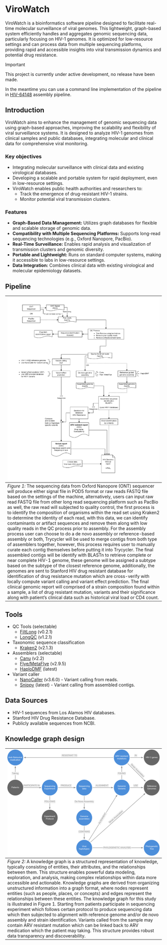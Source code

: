 # ViroWatch

ViroWatch is a bioinformatics software pipeline designed to facilitate real-time molecular surveillance of viral genomes. This lightweight, graph-based system efficiently handles and aggregates genomic sequencing data, particularly focusing on HIV-1 genomes. It is optimized for low-resource settings and can process data from multiple sequencing platforms, providing rapid and accessible insights into viral transmission dynamics and potential drug resistance.

> [!IMPORTANT]  
> This project is currently under active development, no release have been made.
>
> In the meantime you can use a command line implementation of the pipeline in [HIV-64148](https://github.com/STTLab/HIV-64148) assembly pipeline.


## Introduction

ViroWatch aims to enhance the management of genomic sequencing data using graph-based approaches, improving the scalability and flexibility of viral surveillance systems. It is designed to analyze HIV-1 genomes from clinical samples and public databases, integrating molecular and clinical data for comprehensive viral monitoring.

### Key objectives

- Integrating molecular surveillance with clinical data and existing virological databases.
- Developing a scalable and portable system for rapid deployment, even in low-resource settings.
- ViroWatch enables public health authorities and researchers to:
  - Track the emergence of drug-resistant HIV-1 strains.
  - Monitor potential viral transmission clusters.

### Features

- **Graph-Based Data Management:** Utilizes graph databases for flexible and scalable storage of genomic data.
- **Compatibility with Multiple Sequencing Platforms:** Supports long-read sequencing technologies (e.g., Oxford Nanopore, PacBio).
- **Real-Time Surveillance:** Enables rapid analysis and visualization of transmission clusters and genomic diversity.
- **Portable and Lightweight:** Runs on standard computer systems, making it accessible to labs in low-resource settings.
- **Data Integration:** Combines clinical data with existing virological and molecular epidemiology datasets.

## Pipeline

| ![Figure 1: An illustration of entities relationship pattern for managing bacterial whole genome sequencing data and all relevant information by NosoGraph.](./README/Images/figure_1.png?raw=true "Figure 1")
|:--
| *Figure 1:* The sequencing data from Oxford Nanopore (ONT) sequencer will produce either signal file in POD5 format or raw reads FASTQ file based on the settings of the machine, alternatively, users can input raw read FASTQ file from other long read sequencing platform such as PacBio as well, the raw read will subjected to quality control, the first process is to identify the composition of organisms within the read set using Kraken2 to determine the identity of each read, with this data, we can identify contaminants or artifact sequences and remove them along with low quality reads in the QC process prior to assembly. For the assembly process user can choose to do a de novo assembly or reference-based assembly or both, Trycycler will be used to merge contigs from both type of assemblers together, however, this process requires user to manually curate each contig themselves before putting it into Trycycler. The final assembled contigs will be identify with BLASTn to retrieve complete or near complete HIV-1 genome, these genome will be assigned a subtype based on the subtype of the closest reference genome, additionally, the genomes are sent to Stanford HIV drug resistant database for identification of drug resistance mutation which are cross-verify with locally compute variant calling and variant effect prediction. The final clinical genomic report will comprised of a strain composition found within a sample, a list of drug resistant mutation, variants and their significance along with patient’s clinical data such as historical viral load or CD4 count.

## Tools

- QC Tools (selectable)
  - [FiltLong](https://github.com/rrwick/Filtlong) (v0.2.1)
  - [LongQC](https://github.com/yfukasawa/LongQC) (v1.2.1)
- Taxonomic sequence classification
  - [Kraken2](https://github.com/DerrickWood/kraken2) (v2.1.3)
- Assemblers (selectable)
  - [Canu](https://github.com/marbl/canu) (v2.2)
  - [Flye\/MetaFlye](https://github.com/mikolmogorov/Flye) (v2.9.5)
  - [HaploDMF](https://github.com/dhcai21/HaploDMF) (latest)
- Variant caller
  - [NanoCaller](https://github.com/WGLab/NanoCaller) (v3.6.0) - Variant calling from reads.
  - [Snippy](https://github.com/tseemann/snippy) (latest) - Variant calling from assembled contigs.

## Data Sources

- HIV-1 sequences from Los Alamos HIV databases.
- Stanford HIV Drug Resistance Database.
- Publicly available sequences from NCBI.

## Knowledge graph design

| ![Figure 2: An illustration of entities relationship pattern for managing bacterial whole genome sequencing data and all relevant information by NosoGraph.](./README/Images/figure_2.png?raw=true "Figure 2")
|:--
| *Figure 2:* A knowledge graph is a structured representation of knowledge, typically consisting of entities, their attributes, and the relationships between them. This structure enables powerful data modeling, exploration, and analysis, making complex relationships within data more accessible and actionable. Knowledge graphs are derived from organizing unstructured information into a graph format, where nodes represent entities (such as people, places, or concepts) and edges represent the relationships between these entities. The knowledge graph for this study is illustrated in Figure 1. Starting from patients participate in sequencing experiment which follows certain protocol to produce sequencing data which then subjected to alignment with reference genome and/or de novo assembly and strain identification. Variants called from the sample may contain ARV resistant mutation which can be linked back to ARV medication which the patient may taking. This structure provides robust data transparency and discoverability.
